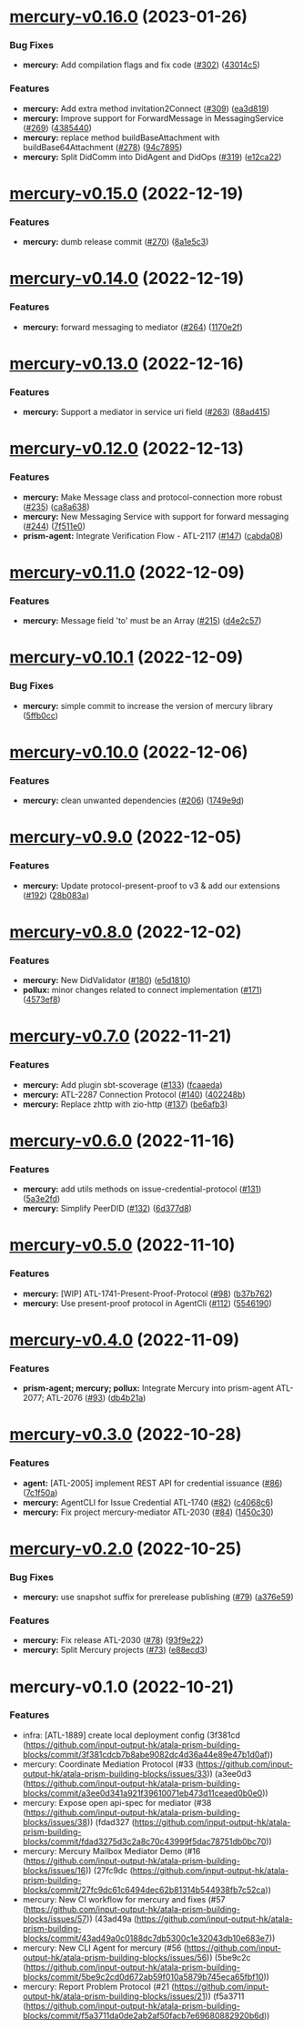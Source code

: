 # [mercury-v0.16.0](https://github.com/input-output-hk/atala-prism-building-blocks/compare/mercury-v0.15.0...mercury-v0.16.0) (2023-01-26)


### Bug Fixes

* **mercury:** Add compilation flags and fix code ([#302](https://github.com/input-output-hk/atala-prism-building-blocks/issues/302)) ([43014c5](https://github.com/input-output-hk/atala-prism-building-blocks/commit/43014c52b1671328956cd5913c2ebb4f6d206d89))


### Features

* **mercury:** Add extra method invitation2Connect ([#309](https://github.com/input-output-hk/atala-prism-building-blocks/issues/309)) ([ea3d819](https://github.com/input-output-hk/atala-prism-building-blocks/commit/ea3d81935cd0ccca032310021a89d0a9bc016d48))
* **mercury:** Improve support for ForwardMessage in MessagingService ([#269](https://github.com/input-output-hk/atala-prism-building-blocks/issues/269)) ([4385440](https://github.com/input-output-hk/atala-prism-building-blocks/commit/4385440d4b202af97aad5f17f3327bad452b7930))
* **mercury:** replace method buildBaseAttachment with buildBase64Attachment ([#278](https://github.com/input-output-hk/atala-prism-building-blocks/issues/278)) ([94c7895](https://github.com/input-output-hk/atala-prism-building-blocks/commit/94c7895a5630251aacbdcb0445e7d3da9b225d4c))
* **mercury:** Split DidComm into DidAgent and DidOps ([#319](https://github.com/input-output-hk/atala-prism-building-blocks/issues/319)) ([e12ca22](https://github.com/input-output-hk/atala-prism-building-blocks/commit/e12ca22daaecb775894067f36f82d1ed0e3e6ea0))

# [mercury-v0.15.0](https://github.com/input-output-hk/atala-prism-building-blocks/compare/mercury-v0.14.0...mercury-v0.15.0) (2022-12-19)


### Features

* **mercury:** dumb release commit ([#270](https://github.com/input-output-hk/atala-prism-building-blocks/issues/270)) ([8a1e5c3](https://github.com/input-output-hk/atala-prism-building-blocks/commit/8a1e5c3d3e58a7e29c9c3f4692798270fd58a5ff))

# [mercury-v0.14.0](https://github.com/input-output-hk/atala-prism-building-blocks/compare/mercury-v0.13.0...mercury-v0.14.0) (2022-12-19)


### Features

* **mercury:** forward messaging to mediator ([#264](https://github.com/input-output-hk/atala-prism-building-blocks/issues/264)) ([1170e2f](https://github.com/input-output-hk/atala-prism-building-blocks/commit/1170e2f093ec2a2f70a56eda22d3721c6063ddc4))

# [mercury-v0.13.0](https://github.com/input-output-hk/atala-prism-building-blocks/compare/mercury-v0.12.0...mercury-v0.13.0) (2022-12-16)


### Features

* **mercury:** Support a mediator in service uri field ([#263](https://github.com/input-output-hk/atala-prism-building-blocks/issues/263)) ([88ad415](https://github.com/input-output-hk/atala-prism-building-blocks/commit/88ad415a3770abb4a5f40ff6fe5e4e1ebf1ab996))

# [mercury-v0.12.0](https://github.com/input-output-hk/atala-prism-building-blocks/compare/mercury-v0.11.0...mercury-v0.12.0) (2022-12-13)


### Features

* **mercury:** Make Message class and protocol-connection more robust ([#235](https://github.com/input-output-hk/atala-prism-building-blocks/issues/235)) ([ca8a638](https://github.com/input-output-hk/atala-prism-building-blocks/commit/ca8a638ef1640045202b713727467a428ab18a2c))
* **mercury:** New Messaging Service with support for forward messaging ([#244](https://github.com/input-output-hk/atala-prism-building-blocks/issues/244)) ([7f511e0](https://github.com/input-output-hk/atala-prism-building-blocks/commit/7f511e00980c24aa0ce8be25b8dedf9ecf524790))
* **prism-agent:** Integrate Verification Flow - ATL-2117 ([#147](https://github.com/input-output-hk/atala-prism-building-blocks/issues/147)) ([cabda08](https://github.com/input-output-hk/atala-prism-building-blocks/commit/cabda08f215d911772440853ec153a22ac6adaad))

# [mercury-v0.11.0](https://github.com/input-output-hk/atala-prism-building-blocks/compare/mercury-v0.10.1...mercury-v0.11.0) (2022-12-09)


### Features

* **mercury:** Message field 'to' must be an Array ([#215](https://github.com/input-output-hk/atala-prism-building-blocks/issues/215)) ([d4e2c57](https://github.com/input-output-hk/atala-prism-building-blocks/commit/d4e2c57822c081f572fcde95fd1f2b7e2af7a946))

# [mercury-v0.10.1](https://github.com/input-output-hk/atala-prism-building-blocks/compare/mercury-v0.10.0...mercury-v0.10.1) (2022-12-09)


### Bug Fixes

* **mercury:** simple commit to increase the version of mercury library ([5ffb0cc](https://github.com/input-output-hk/atala-prism-building-blocks/commit/5ffb0cc9e7ca8e63feacc6e915ab026681a30f24))

# [mercury-v0.10.0](https://github.com/input-output-hk/atala-prism-building-blocks/compare/mercury-v0.9.0...mercury-v0.10.0) (2022-12-06)


### Features

* **mercury:** clean unwanted dependencies ([#206](https://github.com/input-output-hk/atala-prism-building-blocks/issues/206)) ([1749e9d](https://github.com/input-output-hk/atala-prism-building-blocks/commit/1749e9d3aa54a912a997fd4b5bcc131cc3d23bce))

# [mercury-v0.9.0](https://github.com/input-output-hk/atala-prism-building-blocks/compare/mercury-v0.8.0...mercury-v0.9.0) (2022-12-05)


### Features

* **mercury:** Update protocol-present-proof to v3 & add our extensions ([#192](https://github.com/input-output-hk/atala-prism-building-blocks/issues/192)) ([28b083a](https://github.com/input-output-hk/atala-prism-building-blocks/commit/28b083a73205413557b59e8756c6b33e354c3c39))

# [mercury-v0.8.0](https://github.com/input-output-hk/atala-prism-building-blocks/compare/mercury-v0.7.0...mercury-v0.8.0) (2022-12-02)


### Features

* **mercury:** New DidValidator ([#180](https://github.com/input-output-hk/atala-prism-building-blocks/issues/180)) ([e5d1810](https://github.com/input-output-hk/atala-prism-building-blocks/commit/e5d1810a157db7036490a0721404c7af0b825266))
* **pollux:** minor changes related to connect implementation ([#171](https://github.com/input-output-hk/atala-prism-building-blocks/issues/171)) ([4573ef8](https://github.com/input-output-hk/atala-prism-building-blocks/commit/4573ef8122a9b0d2539f9e186a156982480a5d89))

# [mercury-v0.7.0](https://github.com/input-output-hk/atala-prism-building-blocks/compare/mercury-v0.6.0...mercury-v0.7.0) (2022-11-21)


### Features

* **mercury:** Add plugin sbt-scoverage ([#133](https://github.com/input-output-hk/atala-prism-building-blocks/issues/133)) ([fcaaeda](https://github.com/input-output-hk/atala-prism-building-blocks/commit/fcaaeda1f8b2b06ae0cc2cf964228686186f6a15))
* **mercury:** ATL-2287 Connection Protocol ([#140](https://github.com/input-output-hk/atala-prism-building-blocks/issues/140)) ([402248b](https://github.com/input-output-hk/atala-prism-building-blocks/commit/402248b3b8553ab7869d70f54ca194510a676e6f))
* **mercury:** Replace zhttp with zio-http ([#137](https://github.com/input-output-hk/atala-prism-building-blocks/issues/137)) ([be6afb3](https://github.com/input-output-hk/atala-prism-building-blocks/commit/be6afb3d8c4f00a1ee0a6429a35c5873302d1cb6))

# [mercury-v0.6.0](https://github.com/input-output-hk/atala-prism-building-blocks/compare/mercury-v0.5.0...mercury-v0.6.0) (2022-11-16)


### Features

* **mercury:** add utils methods on issue-credential-protocol ([#131](https://github.com/input-output-hk/atala-prism-building-blocks/issues/131)) ([5a3e2fd](https://github.com/input-output-hk/atala-prism-building-blocks/commit/5a3e2fd411b278f1672777a115233c1f9a408f02))
* **mercury:** Simplify PeerDID ([#132](https://github.com/input-output-hk/atala-prism-building-blocks/issues/132)) ([6d377d8](https://github.com/input-output-hk/atala-prism-building-blocks/commit/6d377d8595c1cdf710625775c06453953a2189a7))

# [mercury-v0.5.0](https://github.com/input-output-hk/atala-prism-building-blocks/compare/mercury-v0.4.0...mercury-v0.5.0) (2022-11-10)


### Features

* **mercury:** [WIP] ATL-1741-Present-Proof-Protocol ([#98](https://github.com/input-output-hk/atala-prism-building-blocks/issues/98)) ([b37b762](https://github.com/input-output-hk/atala-prism-building-blocks/commit/b37b7627377d0e0d6ead496dc537cbf757c875ca))
* **mercury:** Use present-proof protocol in AgentCli ([#112](https://github.com/input-output-hk/atala-prism-building-blocks/issues/112)) ([5546190](https://github.com/input-output-hk/atala-prism-building-blocks/commit/55461904f7939fb21cdc0aa17b3d4d179800dba6))

# [mercury-v0.4.0](https://github.com/input-output-hk/atala-prism-building-blocks/compare/mercury-v0.3.0...mercury-v0.4.0) (2022-11-09)


### Features

* **prism-agent; mercury; pollux:** Integrate Mercury into prism-agent ATL-2077; ATL-2076 ([#93](https://github.com/input-output-hk/atala-prism-building-blocks/issues/93)) ([db4b21a](https://github.com/input-output-hk/atala-prism-building-blocks/commit/db4b21ac1d6a2c48af502597779acb82f5e03ac0))

# [mercury-v0.3.0](https://github.com/input-output-hk/atala-prism-building-blocks/compare/mercury-v0.2.0...mercury-v0.3.0) (2022-10-28)


### Features

* **agent:** [ATL-2005] implement REST API for credential issuance ([#86](https://github.com/input-output-hk/atala-prism-building-blocks/issues/86)) ([7c1f50a](https://github.com/input-output-hk/atala-prism-building-blocks/commit/7c1f50ab99879beed74c5e0bd03aa51709051527))
* **mercury:** AgentCLI for Issue Credential ATL-1740 ([#82](https://github.com/input-output-hk/atala-prism-building-blocks/issues/82)) ([c4068c6](https://github.com/input-output-hk/atala-prism-building-blocks/commit/c4068c62023ef817d80d81a56f90bb7bcb2e7fb3))
* **mercury:** Fix project mercury-mediator ATL-2030 ([#84](https://github.com/input-output-hk/atala-prism-building-blocks/issues/84)) ([1450c30](https://github.com/input-output-hk/atala-prism-building-blocks/commit/1450c30f8f23ec87cd868dbf41e71213e0b4dfbe))

# [mercury-v0.2.0](https://github.com/input-output-hk/atala-prism-building-blocks/compare/mercury-v0.1.0...mercury-v0.2.0) (2022-10-25)


### Bug Fixes

* **mercury:** use snapshot suffix for prerelease publishing ([#79](https://github.com/input-output-hk/atala-prism-building-blocks/issues/79)) ([a376e59](https://github.com/input-output-hk/atala-prism-building-blocks/commit/a376e59c157f9a27f06021eb5929d161fb28a813))


### Features

* **mercury:** Fix release ATL-2030 ([#78](https://github.com/input-output-hk/atala-prism-building-blocks/issues/78)) ([93f9e22](https://github.com/input-output-hk/atala-prism-building-blocks/commit/93f9e228529321a19ba6415304e0e2f460f3dddb))
* **mercury:** Split Mercury projects ([#73](https://github.com/input-output-hk/atala-prism-building-blocks/issues/73)) ([e88ecd3](https://github.com/input-output-hk/atala-prism-building-blocks/commit/e88ecd3e22649e10f338037b0f3fc2e80a3acb68))

# mercury-v0.1.0 (2022-10-21)

### Features

* infra: [ATL-1889] create local deployment config (3f381cd (https://github.com/input-output-hk/atala-prism-building-blocks/commit/3f381cdcb7b8abe9082dc4d36a44e89e47b1d0af))
* mercury: Coordinate Mediation Protocol (#33 (https://github.com/input-output-hk/atala-prism-building-blocks/issues/33)) (a3ee0d3 (https://github.com/input-output-hk/atala-prism-building-blocks/commit/a3ee0d341a921f39610071eb473d11ceaed0b0e0))
* mercury: Expose open api-spec for mediator (#38 (https://github.com/input-output-hk/atala-prism-building-blocks/issues/38)) (fdad327 (https://github.com/input-output-hk/atala-prism-building-blocks/commit/fdad3275d3c2a8c70c43999f5dac78751db0bc70))
* mercury: Mercury Mailbox Mediator Demo (#16 (https://github.com/input-output-hk/atala-prism-building-blocks/issues/16)) (27fc9dc (https://github.com/input-output-hk/atala-prism-building-blocks/commit/27fc9dc61c6494dec62b81314b544938fb7c52ca))
* mercury: New CI workflow for mercury and fixes (#57 (https://github.com/input-output-hk/atala-prism-building-blocks/issues/57)) (43ad49a (https://github.com/input-output-hk/atala-prism-building-blocks/commit/43ad49a0c0188dc7db5300c1e32043db10e683e7))
* mercury: New CLI Agent for mercury (#56 (https://github.com/input-output-hk/atala-prism-building-blocks/issues/56)) (5be9c2c (https://github.com/input-output-hk/atala-prism-building-blocks/commit/5be9c2cd0d672ab59f010a5879b745eca65fbf10))
* mercury: Report Problem Protocol (#21 (https://github.com/input-output-hk/atala-prism-building-blocks/issues/21)) (f5a3711 (https://github.com/input-output-hk/atala-prism-building-blocks/commit/f5a3711da0de2ab2af50facb7e69680882920b6d))
